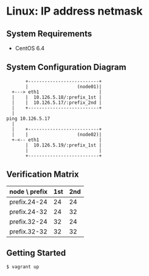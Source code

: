 Linux: IP address netmask
=========================

System Requirements
-------------------

+ CentOS 6.4


System Configuration Diagram
----------------------------

```
       +--------------------------+
       |                  (node01)|
  +---> eth1                      |
  |    |  10.126.5.18/:prefix_1st |
  |    |  10.126.5.17/:prefix_2nd |
  |    +--------------------------+
  |
ping 10.126.5.17
  |
  |    +--------------------------+
  |    |                  (node02)|
  +-<-- eth1                      |
       |  10.126.5.19/:prefix_1st |
       |                          |
       +--------------------------+
```


Verification Matrix
-------------------

| node \ prefix | 1st | 2nd |
|:--------------|:----|:----|
| prefix.24-24  |  24 |  24 |
| prefix.24-32  |  24 |  32 |
| prefix.32-24  |  32 |  24 |
| prefix.32-32  |  32 |  32 |


Getting Started
---------------

```
$ vagrant up
```

